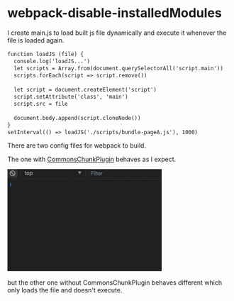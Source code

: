 # webpack-disable-installedModules

I create main.js to load built js file dynamically and execute it whenever the file is loaded again. 

```
function loadJS (file) {
  console.log('loadJS...')
  let scripts = Array.from(document.querySelectorAll('script.main'))
  scripts.forEach(script => script.remove())

  let script = document.createElement('script')
  script.setAttribute('class', 'main')
  script.src = file
  
  document.body.append(script.cloneNode())
}
setInterval(() => loadJS('./scripts/bundle-pageA.js'), 1000)
```

There are two config files for webpack to build. 

The one with [CommonsChunkPlugin](https://webpack.js.org/plugins/commons-chunk-plugin/) behaves as I expect.

![Load JS dynamically and execute](./images/dynamic-load-console.gif)


but the other one without 
CommonsChunkPlugin behaves different which only loads the file and doesn't execute.
